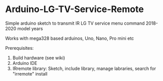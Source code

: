 # Arduino-LG-TV-Service-Remote
Simple arduino sketch to transmit IR LG TV service menu command 2018-2020 model years

Works with mega328 based arduinos, Uno, Nano, Pro mini etc 

Prerequisites:
1. Build hardware (see wiki)
2. Arduino IDE
3. IRremote library: Sketch, include library, manage labraries, search for "irremote" install
